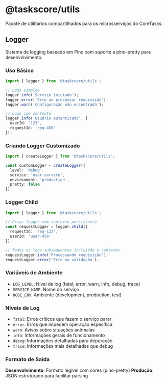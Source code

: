 # @taskscore/utils

Pacote de utilitários compartilhados para os microsserviços do CoreTasks.

## Logger

Sistema de logging baseado em Pino com suporte a pino-pretty para desenvolvimento.

### Uso Básico

```typescript
import { logger } from '@taskscore/utils';

// Logs simples
logger.info('Serviço iniciado');
logger.error('Erro ao processar requisição');
logger.warn('Configuração não encontrada');

// Logs com contexto
logger.info('Usuário autenticado', { 
  userId: '123', 
  requestId: 'req-456' 
});
```

### Criando Logger Customizado

```typescript
import { createLogger } from '@taskscore/utils';

const customLogger = createLogger({
  level: 'debug',
  service: 'user-service',
  environment: 'production',
  pretty: false
});
```

### Logger Child

```typescript
import { logger } from '@taskscore/utils';

// Criar logger com contexto persistente
const requestLogger = logger.child({
  requestId: 'req-123',
  userId: 'user-456'
});

// Todos os logs subsequentes incluirão o contexto
requestLogger.info('Processando requisição');
requestLogger.error('Erro na validação');
```

### Variáveis de Ambiente

- `LOG_LEVEL`: Nível de log (fatal, error, warn, info, debug, trace)
- `SERVICE_NAME`: Nome do serviço
- `NODE_ENV`: Ambiente (development, production, test)

### Níveis de Log

- `fatal`: Erros críticos que fazem o serviço parar
- `error`: Erros que impedem operação específica
- `warn`: Avisos sobre situações anômalas
- `info`: Informações gerais de funcionamento
- `debug`: Informações detalhadas para depuração
- `trace`: Informações mais detalhadas que debug

### Formato de Saída

**Desenvolvimento**: Formato legível com cores (pino-pretty)
**Produção**: JSON estruturado para facilitar parsing
